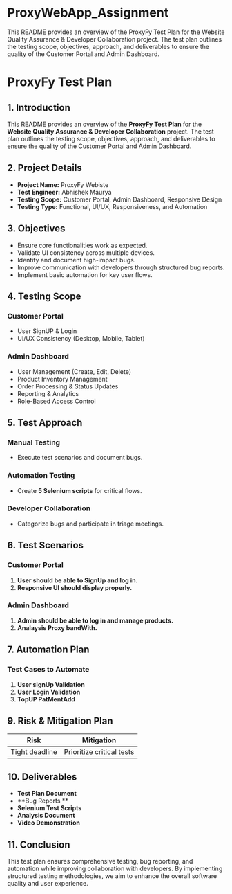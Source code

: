 # ProxyWebApp_Assignment
This README provides an overview of the ProxyFy Test Plan for the Website Quality Assurance &amp; Developer Collaboration project. The test plan outlines the testing scope, objectives, approach, and deliverables to ensure the quality of the Customer Portal and Admin Dashboard.


#   ProxyFy Test Plan

## 1. Introduction
This README provides an overview of the **ProxyFy Test Plan** for the **Website Quality Assurance & Developer Collaboration** project. The test plan outlines the testing scope, objectives, approach, and deliverables to ensure the quality of the Customer Portal and Admin Dashboard.

## 2. Project Details
- **Project Name:** ProxyFy Webiste
- **Test Engineer:** Abhishek Maurya
- **Testing Scope:** Customer Portal, Admin Dashboard, Responsive Design
- **Testing Type:** Functional, UI/UX, Responsiveness, and Automation

## 3. Objectives
- Ensure core functionalities work as expected.
- Validate UI consistency across multiple devices.
- Identify and document high-impact bugs.
- Improve communication with developers through structured bug reports.
- Implement basic automation for key user flows.

## 4. Testing Scope
### Customer Portal
- User SignUP & Login
- UI/UX Consistency (Desktop, Mobile, Tablet)

### Admin Dashboard
- User Management (Create, Edit, Delete)
- Product Inventory Management
- Order Processing & Status Updates
- Reporting & Analytics
- Role-Based Access Control

## 5. Test Approach
### **Manual Testing**
- Execute test scenarios and document bugs.

### **Automation Testing**
- Create **5 Selenium scripts** for critical flows.

### **Developer Collaboration**
- Categorize bugs and participate in triage meetings.

## 6. Test Scenarios
### **Customer Portal**
1. **User should be able to SignUp and log in.**
2. **Responsive UI should display properly.**

### **Admin Dashboard**
1. **Admin should be able to log in and manage products.**
2. **Analaysis Proxy bandWith.**

## 7. Automation Plan
### **Test Cases to Automate**
1. **User signUp Validation**
2. **User Login Validation**
3. **TopUP PatMentAdd**


## 9. Risk & Mitigation Plan
| **Risk** | **Mitigation** |
|------|-----------|
| Tight deadline | Prioritize critical tests |

## 10. Deliverables
- **Test Plan Document**
- **Bug Reports **
- **Selenium Test Scripts**
- **Analysis Document**
- **Video Demonstration**

## 11. Conclusion
This test plan ensures comprehensive testing, bug reporting, and automation while improving collaboration with developers. By implementing structured testing methodologies, we aim to enhance the overall software quality and user experience.

